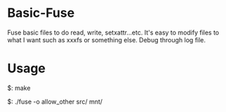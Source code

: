 # Basic-Fuse
Fuse basic files to do read, write, setxattr...etc. It's easy to modify files to what I want such as xxxfs or something else. Debug through log file.

# Usage
$: make

$: ./fuse -o allow_other src/ mnt/
